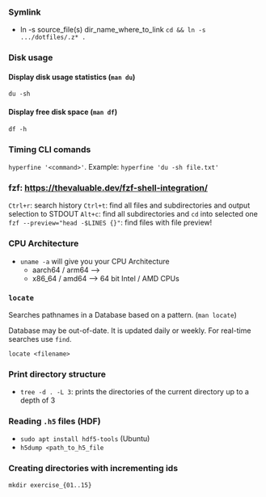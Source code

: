 ### Symlink

- ln -s source_file(s) dir_name_where_to_link
`cd && ln -s .../dotfiles/.z* .`


### Disk usage

#### Display disk usage statistics (`man du`)
`du -sh`

#### Display free disk space (`man df`)
`df -h`

### Timing CLI comands
`hyperfine '<command>'`. Example: `hyperfine 'du -sh file.txt'`

### fzf: https://thevaluable.dev/fzf-shell-integration/

`Ctrl+r`: search history
`Ctrl+t`: find all files and subdirectories and output selection to STDOUT
`Alt+c`: find all subdirectories and `cd` into selected one
`fzf --preview="head -$LINES {}"`: find files with file preview!

### CPU Architecture

- `uname -a` will give you your CPU Architecture
  - aarch64 / arm64 --> 
  - x86_64 / amd64  --> 64 bit Intel / AMD CPUs

### `locate`

Searches pathnames in a Database based on a pattern. (`man locate`)

Database may be out-of-date. It is updated daily or weekly.
For real-time searches use `find`.

`locate <filename>`

### Print directory structure

- `tree -d . -L 3`: prints the directories of the current directory up to a depth of 3

### Reading `.h5` files (HDF)

- `sudo apt install hdf5-tools` (Ubuntu)
- `h5dump <path_to_h5_file`

### Creating directories with incrementing ids

`mkdir exercise_{01..15}`
